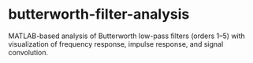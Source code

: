 # butterworth-filter-analysis
MATLAB-based analysis of Butterworth low-pass filters (orders 1–5) with visualization of frequency response, impulse response, and signal convolution.
